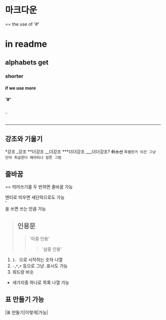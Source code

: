 # 마크다운
==
the use of '#'  
# in readme
## alphabets get
### shorter
#### if we use more
##### '#'
###### ..  
------------------
## 강조와 기울기
*강조
_강조
**더강조
__더강조
***더더강조
___더더강조?
~~취소선~~
`특별한거 이건 그냥 단어 취급한다 해야되나 암튼 그럼`

## 줄바꿈
==
띄어쓰기를 두 번하면  줄바꿈 가능

엔터로 띄우면 새단락으로도 가능
<br/>
'<br/>을 쓰면 쓰는 만큼 가능
<br/>

> ## 인용문
> > '이중 인용'
> > > '삼중 인용'

1. `1. `으로 시작하는 숫자 나열
2. `-`,`*`,`+` 등으로 그냥 .표시도 가능
3. 워드랑 비슷
* 세가지중 하나로 목록 나열 가능

## 표 만들기 가능
|표 만들기|이렇게|가능|

